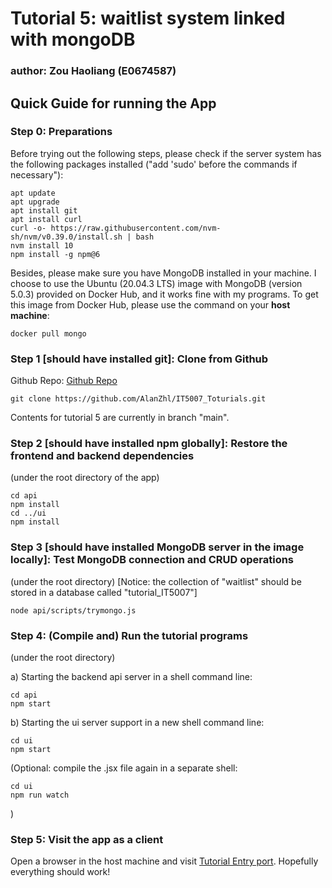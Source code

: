 # Tutorial 5: waitlist system linked with mongoDB
### author: Zou Haoliang (E0674587)


## Quick Guide for running the App

### Step 0: Preparations
Before trying out the following steps, please check if the server system has the following packages installed ("add 'sudo' before the commands if necessary"):
```
apt update
apt upgrade
apt install git
apt install curl
curl -o- https://raw.githubusercontent.com/nvm-sh/nvm/v0.39.0/install.sh | bash
nvm install 10
npm install -g npm@6
```
Besides, please make sure you have MongoDB installed in your machine. I choose to use the Ubuntu (20.04.3 LTS) image with MongoDB (version 5.0.3) provided on Docker Hub, and it works fine with my programs. To get this image from Docker Hub, please use the command on your **host machine**:
```
docker pull mongo
```

### Step 1 [should have installed git]: Clone from Github
Github Repo: [Github Repo](https://github.com/AlanZhl/IT5007_Toturials.git)
```
git clone https://github.com/AlanZhl/IT5007_Toturials.git
```
Contents for tutorial 5 are currently in branch "main".

### Step 2 [should have installed npm globally]: Restore the frontend and backend dependencies
(under the root directory of the app)
```
cd api
npm install
cd ../ui
npm install
```

### Step 3 [should have installed MongoDB server in the image locally]: Test MongoDB connection and CRUD operations
(under the root directory)
[Notice: the collection of "waitlist" should be stored in a database called "tutorial_IT5007"]
```
node api/scripts/trymongo.js
```

### Step 4: (Compile and) Run the tutorial programs
(under the root directory)

a) Starting the backend api server in a shell command line:
```
cd api
npm start
```

b) Starting the ui server support in a new shell command line:
```
cd ui
npm start
```

(Optional: compile the .jsx file again in a separate shell:
```
cd ui
npm run watch
```
)

### Step 5: Visit the app as a client
Open a browser in the host machine and visit [Tutorial Entry port](http://localhost:3000). Hopefully everything should work!